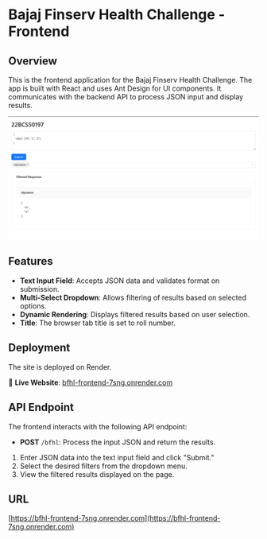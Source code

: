 # Bajaj Finserv Health Challenge - Frontend

## Overview

This is the frontend application for the Bajaj Finserv Health Challenge. The app is built with React and uses Ant Design for UI components. It communicates with the backend API to process JSON input and display results.

<p align="center">
  <img src="https://github.com/angelmalhotra1801/bfhl-frontend/blob/main/screenshots/dashboard.png?raw=true" alt="22BCS50197" />
</p>

## Features

- **Text Input Field**: Accepts JSON data and validates format on submission.
- **Multi-Select Dropdown**: Allows filtering of results based on selected options.
- **Dynamic Rendering**: Displays filtered results based on user selection.
- **Title**: The browser tab title is set to roll number.

## Deployment
The site is deployed on Render.

🔗 **Live Website**: [bfhl-frontend-7sng.onrender.com](https://bfhl-frontend-7sng.onrender.com)

## API Endpoint

The frontend interacts with the following API endpoint:

- **POST** `/bfhl`: Process the input JSON and return the results.


1. Enter JSON data into the text input field and click "Submit."
2. Select the desired filters from the dropdown menu.
3. View the filtered results displayed on the page.

## URL
[https://bfhl-frontend-7sng.onrender.com](https://bfhl-frontend-7sng.onrender.com)
